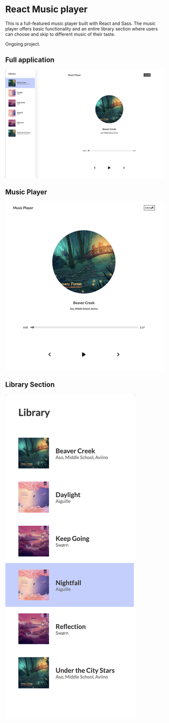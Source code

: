 # React Music player

This is a full-featured music player built with React and Sass. The music player offers basic functionality and an entire library section where users can choose and skip to different music of their taste.

Ongoing project.

## Full application

![Pic](https://raw.githubusercontent.com/healmasud/react-music-player/master/github-overview/full-app.png)

## Music Player

![Pic](https://raw.githubusercontent.com/healmasud/react-music-player/master/github-overview/player.png)

## Library Section

![Pic](https://raw.githubusercontent.com/healmasud/react-music-player/master/github-overview/library.png)
